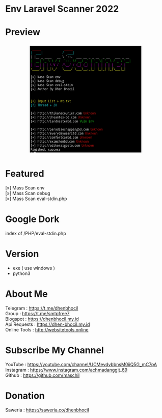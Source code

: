 # Env Laravel Scanner 2022

# Preview
<p align="center">
<img src="https://raw.githubusercontent.com/maschil/Mass-Env-Scanner-2022/main/20220608_223118.png" width="350" height="350"/>
</p>

# Featured
[»] Mass Scan env
<br/>[»] Mass Scan debug
<br/>[»] Mass Scan eval-stdin.php

# Google Dork
index of /PHP/eval-stdin.php

# Version 
* exe ( use windows )
* python3

# About Me
Telegram : https://t.me/dhenbhocil
<br/>Group : https://t.me/smtpfree7
<br/>Blogspot : https://dhenbhocil.my.id
<br/>Api Requests : https://dhen-bhocil.my.id
<br/>Online Tools : http://websitetools.online
 
# Subscribe My Channel
YouTube : https://youtube.com/channel/UCMevdvbbnsM0iiQ5G_mC7pA
<br/>Instagram : https://www.instagram.com/achmadanggit_69
<br/> Github : https://github.com/maschil

# Donation
Saweria : https://saweria.co/dhenbhocil